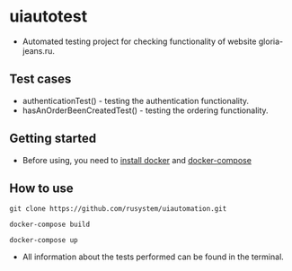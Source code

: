 # uiautotest

* Automated testing project for checking functionality of website  gloria-jeans.ru.

## Test cases

* authenticationTest() - testing the authentication functionality.
* hasAnOrderBeenCreatedTest() -  testing the ordering functionality.

## Getting started

* Before using, you need to [install docker](https://docs.docker.com/engine/install/) and [docker-compose](https://docs.docker.com/compose/install/)

## How to use

```
git clone https://github.com/rusystem/uiautomation.git
```
```
docker-compose build
```
```
docker-compose up
```

* All information about the tests performed can be found in the terminal.